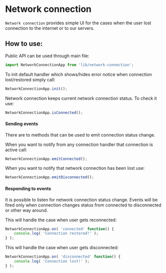 # Network connection

`Network connection` provides simple UI for the cases when the user lost connection to the internet or to our servers.

## How to use:

Public API can be used through main file:

```js
import NetworkConnectionApp from 'lib/network-connection';
```

To init default handler which shows/hides error notice when connection lost/restored simply call:

```js
NetworkConnectionApp.init();
```

Network connection keeps current network connection status. To check it use:

```js
NetworkConnectionApp.isConnected();
```

#### Sending events

There are to methods that can be used to emit connection status change.

When you want to notify from any connection handler that connection is active call:

```js
NetworkConnectionApp.emitConnected();
```

When you want to notify that network connection has been lost use:

```js
NetworkConnectionApp.emitDisconnected();
```

#### Responding to events

It is possible to listen for network connection status change. Events will be fired only when connection changes status from connected to disconnected or other way around.

This will handle the case when user gets reconnected:

```js
NetworkConnectionApp.on( 'connected' function() {
	console.log( 'Connection restored!' );
} );
```

This will handle the case when user gets disconnected:

```js
NetworkConnectionApp.on( 'disconnected' function() {
	console.log( 'Connection lost!' );
} );
```
